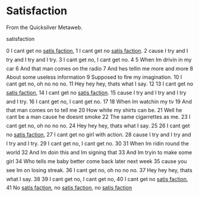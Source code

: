
# Satisfaction

From the Quicksilver Metaweb.

 satisfaction 




 0 I cant get no [satis faction](/satis-faction),
 1 I cant get no [satis faction](/satis-faction).
 2 cause I try and I try and I try and I try.
 3 I cant get no, I cant get no.
 4 
 5 When Im drivin in my car
 6 And that man comes on the radio
 7 And hes tellin me more and more
 8 About some useless information
 9 Supposed to fire my imagination.
10 I cant get no, oh no no no.
11 Hey hey hey, thats what I say.
12 
13 I cant get no [satis faction](/satis-faction),
14 I cant get no [satis faction](/satis-faction).
15 cause I try and I try and I try and I try.
16 I cant get no, I cant get no.
17 
18 When Im watchin my tv
19 And that man comes on to tell me
20 How white my shirts can be.
21 Well he cant be a man cause he doesnt smoke
22 The same cigarrettes as me.
23 I cant get no, oh no no no.
24 Hey hey hey, thats what I say.
25 
26 I cant get no [satis faction](/satis-faction),
27 I cant get no girl with action.
28 cause I try and I try and I try and I try.
29 I cant get no, I cant get no.
30 
31 When Im ridin round the world
32 And Im doin this and Im signing that
33 And Im tryin to make some girl
34 Who tells me baby better come back later next week
35 cause you see Im on losing streak.
36 I cant get no, oh no no no.
37 Hey hey hey, thats what I say.
38 
39 I cant get no, I cant get no,
40 I cant get no [satis faction](/satis-faction),
41 No [satis faction](/satis-faction), no [satis faction](/satis-faction), no [satis faction](/satis-faction)
